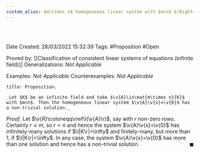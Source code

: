 ```yaml
---
custom_alias: $m\times n$ homogeneous linear system with $m<n$ $\Rightarrow$ non-trivial solutions
---
```


<br />
<br />

Date Created: 28/03/2022 15:32:39
Tags: #Proposition #Open 

Proved by: [[Classification of consistent linear systems of equations (infinite field)]]
Generalizations: _Not Applicable_

Examples: _Not Applicable_
Counterexamples: _Not Applicable_

``` ad-Proposition
title: Proposition.

_Let $K$ be an infinite field and take $\v{A}\in\mat{m\times n}{K}$ with $m<n$. Then the homogeneous linear system $\v{A}\v{x}=\v{0}$ has a non-trivial solution._

```

_Proof_. Let $\v{R}\coloneqq\rref\l(\v{A}\r)$, say with $r$ non-zero rows. Certainly $r\leq m$, so $r<n$ and hence the system $\v{A}\v{x}=\v{0}$ has infinitely-many solutions if $\l|K\r|=\infty$ and finitely-many, but more than $1$, if $\l|K\r|<\infty$. In any case, the system $\v{A}\v{x}=\v{0}$ has more than one solution and hence has a non-trivial solution.<span style="float:right;">$\blacksquare$</span>

